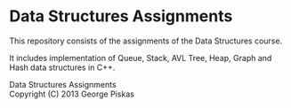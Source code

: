 Data Structures Assignments
=============================
This repository consists of the assignments of the Data Structures course.

It includes implementation of Queue, Stack, AVL Tree, Heap, Graph and Hash data structures in C++.

Data Structures Assignments <br> Copyright (C) 2013  George Piskas
